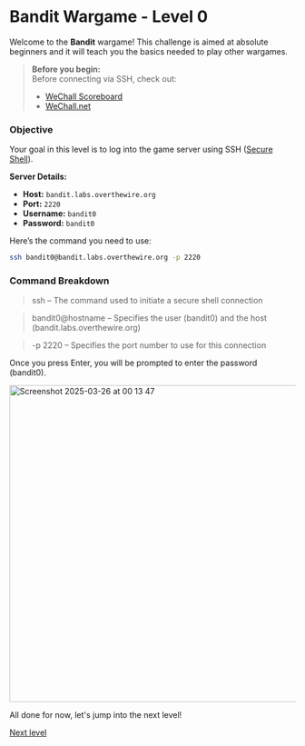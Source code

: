 # Bandit Wargame - Level 0  

Welcome to the **Bandit** wargame! This challenge is aimed at absolute beginners and it will teach you the basics needed to play other wargames. 

> **Before you begin:**  
> Before connecting via SSH, check out:  
> - [WeChall Scoreboard](https://overthewire.org/information/wechall.html)  
> - [WeChall.net](https://wechall.net/)  

### Objective  
Your goal in this level is to log into the game server using SSH ([Secure Shell](https://en.wikipedia.org/wiki/Secure_Shell)).  

**Server Details:**  
- **Host:** `bandit.labs.overthewire.org`  
- **Port:** `2220`  
- **Username:** `bandit0`  
- **Password:** `bandit0`  

Here’s the command you need to use:  

```sh
ssh bandit0@bandit.labs.overthewire.org -p 2220
```

### Command Breakdown
> ssh – The command used to initiate a secure shell connection

> bandit0@hostname – Specifies the user (bandit0) and the host (bandit.labs.overthewire.org)

> -p 2220 – Specifies the port number to use for this connection

Once you press Enter, you will be prompted to enter the password (bandit0).

<img width="558" alt="Screenshot 2025-03-26 at 00 13 47" src="https://github.com/user-attachments/assets/9633ac10-d0ec-4a84-88d6-fe06692e1923" />

All done for now, let's jump into the next level!

[Next level](https://github.com/gavrilaalexandru/overthewire-writeups/blob/main/bandit/level%200%20-%3E%20level%201.md)
